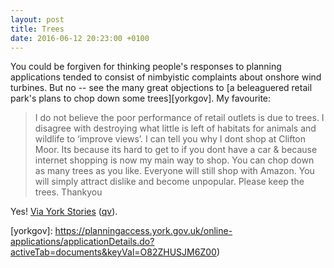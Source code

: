 ```yaml
---
layout: post
title: Trees
date: 2016-06-12 20:23:00 +0100
---
```


You could be forgiven for thinking people's responses to planning applications
tended to consist of nimbyistic complaints about onshore wind turbines. But no
-- see the many great objections to [a beleaguered retail park's plans to chop
down some trees][yorkgov]. My favourite:

> I do not believe the poor performance of retail outlets is due to trees. I
> disagree with destroying what little is left of habitats for animals and
> wildlife to ‘improve views’. I can tell you why I dont shop at Clifton Moor.
> Its because its hard to get to if you dont have a car & because internet
> shopping is now my main way to shop. You can chop down as many trees as you
> like. Everyone will still shop with Amazon. You will simply attract dislike
> and become unpopular. Please keep the trees. Thankyou

Yes! [Via York Stories](http://yorkstories.co.uk/clifton-moor-trees-application-to-fell/)
([qv](/2014/08/sandwich-board-2)).

[yorkgov]: https://planningaccess.york.gov.uk/online-applications/applicationDetails.do?activeTab=documents&keyVal=O82ZHUSJM6Z00)
